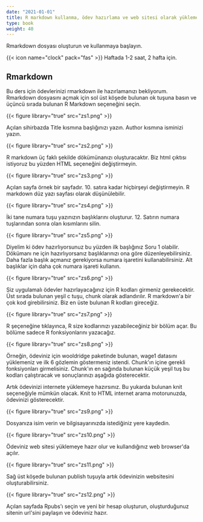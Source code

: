 ```yaml
---
date: "2021-01-01"
title: R markdown kullanma, ödev hazırlama ve web sitesi olarak yükleme
type: book
weight: 40
---
```


Rmarkdown dosyası oluşturun ve kullanmaya başlayın.

<!--more-->

{{< icon name="clock" pack="fas" >}} Haftada 1-2 saat, 2 hafta için.

## Rmarkdown

Bu ders için ödevlerinizi rmarkdown ile hazırlamanızı bekliyorum. Rmarkdown dosyasını açmak için sol üst köşede bulunan ok tuşuna basın ve üçüncü sırada bulunan R Markdown seçeneğini seçin.

{{< figure library="true" src="zs1.png" >}}

Açılan sihirbazda Title kısmına başlığınızı yazın. Author kısmına isminizi yazın.

{{< figure library="true" src="zs2.png" >}}

R markdown üç faklı şekilde dökümünanızı oluşturacaktır. Biz html çıktısı istiyoruz bu yüzden HTML seçeneğini değiştirmeyin.

{{< figure library="true" src="zs3.png" >}}

Açılan sayfa örnek bir sayfadır. 10. satıra kadar hiçbirşeyi değiştirmeyin. R markdown düz yazı sayfası olarak düşünülebilir. 

{{< figure library="true" src="zs4.png" >}}

İki tane numara tuşu yazınızın başlıklarını oluşturur. 12. Satırın numara tuşlarından sonra olan kısımlarını silin.

{{< figure library="true" src="zs5.png" >}}

Diyelim ki ödev hazırlıyorsunuz bu yüzden ilk başlığınız Soru 1 olabilir. Dökümanı ne için hazırlıyorsanız başlıklarınızı ona göre düzenleyebilirsiniz. Daha fazla başlık açmanız gerekiyorsa numara işaretini kullanabilirsiniz. Alt başlıklar için daha çok numara işareti kullanın. 

{{< figure library="true" src="zs6.png" >}}

Siz uygulamalı ödevler hazırlayacağınız için R kodları girmeniz gerekecektir. Üst sırada bulunan yeşil c tuşu, chunk olarak adlandırılır. R markdown'a bir çok kod girebilirsiniz. Biz en üste bulunan R kodları gireceğiz.

{{< figure library="true" src="zs7.png" >}}

R şeçeneğine tıklayınca, R size kodlarınızı yazabileceğiniz bir bölüm açar. Bu bölüme sadece R fonksiyonlarını yazacağız.

{{< figure library="true" src="zs8.png" >}}

Örneğin, ödeviniz için wooldridge paketinde bulunan, wage1 datasını yüklemeniz ve ilk 6 gözlemin göstermeniz istendi. Chunk'ın içine gerekli fonksiyonları girmelisiniz. Chunk'ın en sağında bulunan küçük yeşil tuş bu kodları çalıştıracak ve sonuçlarınızı aşağıda gösterecektir.

Artık ödevinizi internete yüklemeye hazırsınız. Bu yukarda bulunan knit seçeneğiyle mümkün olacak. Knit to HTML internet arama motorunuzda, ödevinizi gösterecektir.

{{< figure library="true" src="zs9.png" >}}

Dosyanıza isim verin ve bilgisayarınızda istediğiniz yere kaydedin.

{{< figure library="true" src="zs10.png" >}}

Ödeviniz web sitesi yüklemeye hazır olur ve kullandığınız web browser'da açılır.

{{< figure library="true" src="zs11.png" >}}

Sağ üst köşede bulunan publish tuşuyla artık ödevinizin websitesini oluşturabilirsiniz.

{{< figure library="true" src="zs12.png" >}}

Açılan sayfada Rpubs'ı seçin ve yeni bir hesap oluşturun, oluşturduğunuz sitenin url'sini paylaşın ve ödeviniz hazır.





